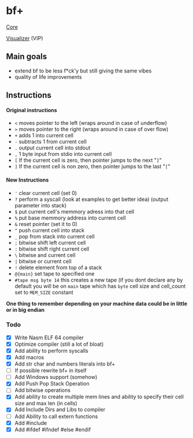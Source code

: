 # bf+

[Core](https://github.com/F1L1Pv2/brainfuck_plus-core)

[Visualizer](https://github.com/F1L1Pv2/bfp-visualizer) (VIP)

## Main goals
- extend bf to be less f*ck'y but still giving the same vibes
- quality of life improvements

## Instructions

#### Original instructions

- `<` moves pointer to the left (wraps around in case of underflow)
- `>` moves pointer to the right (wraps around in case of over flow)
- `+` adds 1 into current cell
- `-` subtracts 1 from current cell
- `.` output current cell into stdout
- `,` 1 byte input from stdio into current cell
- `[` If the current cell is zero, then pointer jumps to the next "`]`"
- `]` If the current cell is non zero, then pointer jumps to the last "`[`"

#### New Instructions

- `'` clear current cell (set 0)
- `?` perform a syscall (look at examples to get better idea) (output parameter into stack)
- `$` put current cell's memmory adress into that cell
- `%` put base memmory address into current cell
- `&` reset pointer (set it to 0)
- `^` push current cell into stack
- `_` pop from stack into current cell
- `;` bitwise shift left current cell
- `:` bitwise shift right current cell
- `\` bitwise and current cell
- `|` bitwise or current cell
- `!` delete element from top of a stack
- `@{main}` set tape to specified one
- `#tape msg byte 14` this creates a new tape (if you dont declare any by default you will be on `main` tape which has `byte` cell size and cell_count set to `MEM_SIZE` constant

**One thing to remember depending on your machine data could be in little or in big endian**

### Todo
- [x] Write Nasm ELF 64 compiler
- [x] Optimize compiler (still a lot of bloat)
- [x] Add ability to perform syscalls
- [x] Add macros
- [x] Add str char and numbers literals into bf+
- [ ] If possible rewrite bf+ in itself
- [ ] Add Windows support (somehow)
- [x] Add Push Pop Stack Operation
- [ ] Add bitwise operations
- [x] Add ability to create multiple mem lines and ability to specify their cell size and max len (in cells)
- [x] Add Include Dirs and Libs to compiler
- [ ] Add Ability to call extern functions
- [x] Add #include
- [x] Add #ifdef #ifndef #else #endif 
